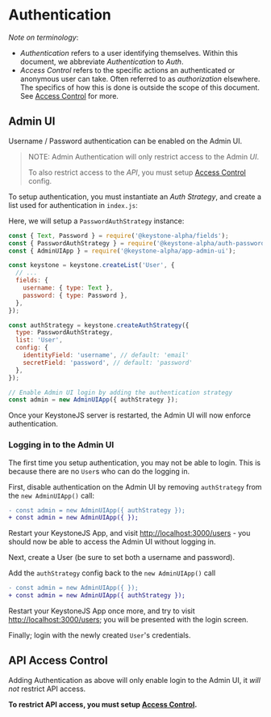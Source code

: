 <!--[meta]
section: guides
title: Authentication
[meta]-->

# Authentication

_Note on terminology_:

- _Authentication_ refers to a user identifying themselves.
  Within this document, we abbreviate _Authentication_ to _Auth_.
- _Access Control_ refers to the specific actions an authenticated or anonymous
  user can take. Often referred to as _authorization_ elsewhere.
  The specifics of how this is done is outside the scope of this document.
  See [Access Control](https://v5.keystonejs.com/guides/access-control) for more.

## Admin UI

Username / Password authentication can be enabled on the Admin UI.

> NOTE: Admin Authentication will only restrict access to the Admin _UI_.
>
> To also restrict access to the _API_,
> you must setup [Access Control](https://v5.keystonejs.com/guides/access-control) config.

To setup authentication, you must instantiate an _Auth Strategy_, and create a
list used for authentication in `index.js`:

Here, we will setup a `PasswordAuthStrategy` instance:

```javascript
const { Text, Password } = require('@keystone-alpha/fields');
const { PasswordAuthStrategy } = require('@keystone-alpha/auth-password');
const { AdminUIApp } = require('@keystone-alpha/app-admin-ui');

const keystone = keystone.createList('User', {
  // ...
  fields: {
    username: { type: Text },
    password: { type: Password },
  },
});

const authStrategy = keystone.createAuthStrategy({
  type: PasswordAuthStrategy,
  list: 'User',
  config: {
    identityField: 'username', // default: 'email'
    secretField: 'password', // default: 'password'
  },
});

// Enable Admin UI login by adding the authentication strategy
const admin = new AdminUIApp({ authStrategy });
```

Once your KeystoneJS server is restarted, the Admin UI will now enforce
authentication.

### Logging in to the Admin UI

The first time you setup authentication, you may not be able to login. This is
because there are no `User`s who can do the logging in.

First, disable authentication on the Admin UI by removing `authStrategy` from
the `new AdminUIApp()` call:

```diff
- const admin = new AdminUIApp({ authStrategy });
+ const admin = new AdminUIApp({ });
```

Restart your KeystoneJS App, and visit <http://localhost:3000/users> - you should now be able to access the Admin UI without logging in.

Next, create a User (be sure to set both a username and password).

Add the `authStrategy` config back to the `new AdminUIApp()` call

```diff
- const admin = new AdminUIApp({ });
+ const admin = new AdminUIApp({ authStrategy });
```

Restart your KeystoneJS App once more, and try to visit <http://localhost:3000/users>; you will be presented with the login screen.

Finally; login with the newly created `User`'s credentials.

## API Access Control

Adding Authentication as above will only enable login to the Admin UI, it _will
not_ restrict API access.

**To restrict API access, you must setup [Access Control](https://v5.keystonejs.com/guides/access-control).**

